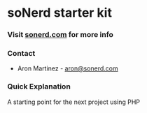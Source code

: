 # soNerd starter kit #

### Visit [sonerd.com](http://sonerd.com) for more info ###

### Contact ###
* Aron Martinez - aron@sonerd.com

### Quick Explanation ###
A starting point for the next project using PHP
